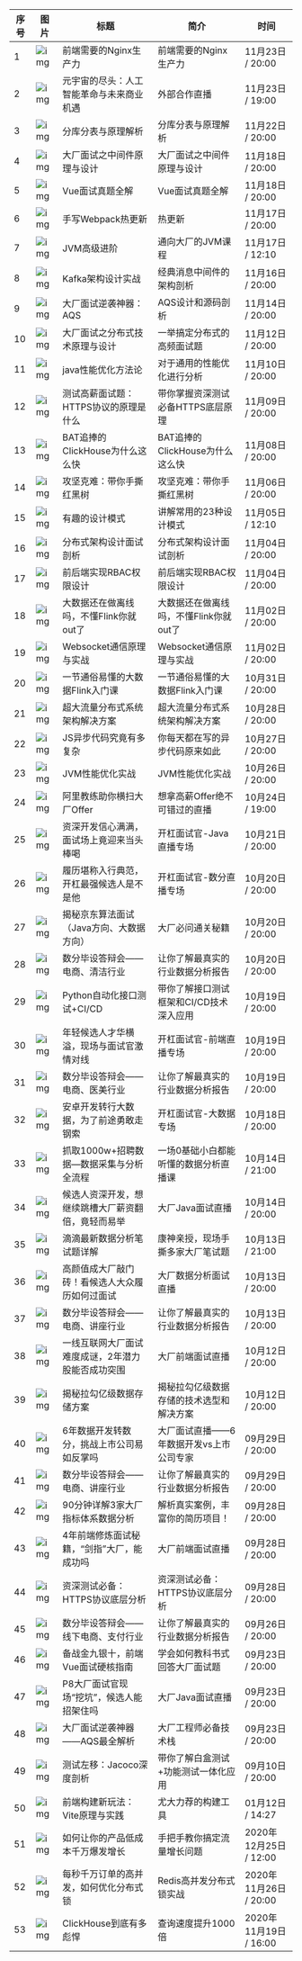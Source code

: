 | 序号 | 图片 | 标题 | 简介 | 时间 |
| ---- | ---- | ---- | ---- | ---- |
| 1 | ![img](https://s0.lgstatic.com/i/image6/M00/62/AD/CioPOWGbHq6AQXmKAACrQvzjvck670.png) | 前端需要的Nginx生产力 | 前端需要的Nginx生产力 | 11月23日 / 20:00 |
| 2 | ![img](https://s0.lgstatic.com/i/image6/M01/62/B9/Cgp9HWGbYmGAMkL_AABrCgK59_g001.jpg) | 元宇宙的尽头：人工智能革命与未来商业机遇 | 外部合作直播 | 11月23日 / 19:00 |
| 3 | ![img](https://s0.lgstatic.com/i/image6/M00/62/43/CioPOWGXQpiASxJaAABujuMjk-4456.png) | 分库分表与原理解析 | 分库分表与原理解析 | 11月22日 / 20:00 |
| 4 | ![img](https://s0.lgstatic.com/i/image6/M00/61/D8/CioPOWGUp7aAVuqJAAChgLwPBf8989.png) | 大厂面试之中间件原理与设计 | 大厂面试之中间件原理与设计 | 11月18日 / 20:00 |
| 5 | ![img](https://s0.lgstatic.com/i/image6/M00/61/DC/CioPOWGUs1yAIdRvAAMYwF83O7U329.jpg) | Vue面试真题全解 | Vue面试真题全解 | 11月18日 / 20:00 |
| 6 | ![img](https://s0.lgstatic.com/i/image6/M00/61/9B/Cgp9HWGTSKOAaAO7AABbqANIF4I188.png) | 手写Webpack热更新 | 热更新 | 11月17日 / 20:00 |
| 7 | ![img](https://s0.lgstatic.com/i/image6/M00/61/A6/CioPOWGTU3GANzGEAAB7rQsMR2g383.png) | JVM高级进阶 | 通向大厂的JVM课程 | 11月17日 / 12:10 |
| 8 | ![img](https://s0.lgstatic.com/i/image6/M01/61/74/CioPOWGR9Z2AVJ6TAADTJukwUzI494.png) | Kafka架构设计实战 | 经典消息中间件的架构剖析 | 11月16日 / 20:00 |
| 9 | ![img](https://s0.lgstatic.com/i/image6/M00/61/48/Cgp9HWGQczyAXSxRAABlkDX3KqQ488.png) | 大厂面试逆袭神器：AQS | AQS设计和源码剖析 | 11月14日 / 20:00 |
| 10 | ![img](https://s0.lgstatic.com/i/image6/M00/60/FA/CioPOWGM4WCAFma0AAC7UIJGe-M867.png) | 大厂面试之分布式技术原理与设计 | 一举搞定分布式的高频面试题 | 11月12日 / 20:00 |
| 11 | ![img](https://s0.lgstatic.com/i/image6/M01/60/A4/Cgp9HWGKcE2Aao0ZAADCSa5fsQA030.png) | java性能优化方法论 | 对于通用的性能优化进行分析 | 11月10日 / 20:00 |
| 12 | ![img](https://s0.lgstatic.com/i/image6/M00/5F/CE/CioPOWGCW4WAVJhOAAITolULr5k520.png) | 测试高薪面试题：HTTPS协议的原理是什么 | 带你掌握资深测试必备HTTPS底层原理 | 11月09日 / 20:00 |
| 13 | ![img](https://s0.lgstatic.com/i/image6/M00/60/15/CioPOWGE0wSATg5pAACoXYQgZRw264.png) | BAT追捧的ClickHouse为什么这么快 | BAT追捧的ClickHouse为什么这么快 | 11月08日 / 20:00 |
| 14 | ![img](https://s0.lgstatic.com/i/image6/M00/60/11/CioPOWGEtsaAB81lAAC3BcYia5k189.png) | 攻坚克难：带你手撕红黑树 | 攻坚克难：带你手撕红黑树 | 11月06日 / 20:00 |
| 15 | ![img](https://s0.lgstatic.com/i/image6/M01/5F/E4/Cgp9HWGDiZmAHhM6AABjUaJAMOs231.png) | 有趣的设计模式 | 讲解常用的23种设计模式 | 11月05日 / 12:10 |
| 16 | ![img](https://s0.lgstatic.com/i/image6/M00/5F/BC/CioPOWGCC9OAAlaGAACPDKU5bkg136.png) | 分布式架构设计面试剖析 | 分布式架构设计面试剖析 | 11月04日 / 20:00 |
| 17 | ![img](https://s0.lgstatic.com/i/image6/M00/5F/C3/CioPOWGCOeuABmFwAADPR8IyJfw090.png) | 前后端实现RBAC权限设计 | 前后端实现RBAC权限设计 | 11月04日 / 20:00 |
| 18 | ![img](https://s0.lgstatic.com/i/image6/M01/5F/62/Cgp9HWF_lwyAMD8ZAABUd5g2ZVE729.png) | 大数据还在做离线吗，不懂Flink你就out了 | 大数据还在做离线吗，不懂Flink你就out了 | 11月02日 / 20:00 |
| 19 | ![img](https://s0.lgstatic.com/i/image6/M00/5F/73/Cgp9HWF_-YmAF7RXAAGRv8ENexk263.png) | Websocket通信原理与实战 | Websocket通信原理与实战 | 11月02日 / 20:00 |
| 20 | ![img](https://s0.lgstatic.com/i/image6/M00/5E/B4/CioPOWF5AUSAbmo5AAB1AOdNtDU054.png) | 一节通俗易懂的大数据Flink入门课 | 一节通俗易懂的大数据Flink入门课 | 10月31日 / 20:00 |
| 21 | ![img](https://s0.lgstatic.com/i/image6/M00/5E/8A/CioPOWF3tZSAXEE8AACeH6JjyYk991.png) | 超大流量分布式系统架构解决方案 | 超大流量分布式系统架构解决方案 | 10月28日 / 20:00 |
| 22 | ![img](https://s0.lgstatic.com/i/image6/M00/5E/65/CioPOWF2dxKAS2wLAAHrvh7Hp2o576.png) | JS异步代码究竟有多复杂 | 你每天都在写的异步代码原来如此 | 10月27日 / 20:00 |
| 23 | ![img](https://s0.lgstatic.com/i/image6/M00/5E/5B/CioPOWF2XreAedssAADB5DPO2GE018.png) | JVM性能优化实战 | JVM性能优化实战 | 10月26日 / 20:00 |
| 24 | ![img](https://s0.lgstatic.com/i/image6/M01/5D/88/CioPOWFujEeALeXyAAJSRem-Ci4665.png) | 阿里教练助你横扫大厂Offer | 想拿高薪Offer绝不可错过的直播 | 10月24日 / 19:00 |
| 25 | ![img](https://s0.lgstatic.com/i/image6/M01/5C/EF/Cgp9HWFpLhaACW4fAABx3HIJ69Q856.png) | 资深开发信心满满，面试场上竟迎来当头棒喝 | 开杠面试官-Java直播专场 | 10月21日 / 20:00 |
| 26 | ![img](https://s0.lgstatic.com/i/image6/M01/5C/EF/Cgp9HWFpLPaAUNR0AABtLO0y9Go869.png) | 履历堪称入行典范，开杠最强候选人是不是他 | 开杠面试官-数分直播专场 | 10月20日 / 20:00 |
| 27 | ![img](https://s0.lgstatic.com/i/image6/M00/5D/86/CioPOWFugoiAES52AABTOJjyIZ0168.png) | 揭秘京东算法面试（Java方向、大数据方向） | 大厂必问通关秘籍 | 10月20日 / 20:00 |
| 28 | ![img](https://s0.lgstatic.com/i/image6/M01/5D/AE/Cgp9HWFv3DCAFuizAALHAJG4T4g912.png) | 数分毕设答辩会——电商、清洁行业 | 让你了解最真实的行业数据分析报告 | 10月20日 / 20:00 |
| 29 | ![img](https://s0.lgstatic.com/i/image6/M01/5C/6A/CioPOWFlIdaAXxW7AADjAv6al4w217.png) | Python自动化接口测试+CI/CD | 带你了解接口测试框架和CI/CD技术深入应用 | 10月19日 / 20:00 |
| 30 | ![img](https://s0.lgstatic.com/i/image6/M01/5C/F8/Cgp9HWFpSD2ASwyfAABubi9sSAA618.png) | 年轻候选人才华横溢，现场与面试官激情对线 | 开杠面试官-前端直播专场 | 10月19日 / 20:00 |
| 31 | ![img](https://s0.lgstatic.com/i/image6/M00/5D/60/CioPOWFtWS6AYO9XAAK_MgqaGDo040.png) | 数分毕设答辩会——电商、医美行业 | 让你了解最真实的行业数据分析报告 | 10月19日 / 20:00 |
| 32 | ![img](https://s0.lgstatic.com/i/image6/M01/5C/F8/Cgp9HWFpSIGAdZ7jAACM174UY5Q214.png) | 安卓开发转行大数据，为了前途勇敢走钢索 | 开杠面试官-大数据专场 | 10月18日 / 20:00 |
| 33 | ![img](https://s0.lgstatic.com/i/image6/M01/5C/C1/Cgp9HWFn1pmAX5ynAAIAwmF1vCo446.png) | 抓取1000w+招聘数据—数据采集与分析全流程 | 一场0基础小白都能听懂的数据分析直播课 | 10月14日 / 21:00 |
| 34 | ![img](https://s0.lgstatic.com/i/image6/M00/5A/39/CioPOWFNr1aATJKBAACuzK68cs039.jpeg) | 候选人资深开发，想继续跳槽大厂薪资翻倍，竟轻而易举 | 大厂Java面试直播 | 10月14日 / 20:00 |
| 35 | ![img](https://s0.lgstatic.com/i/image6/M01/5C/78/CioPOWFlSFeACjvhAALK2NqfB48372.png) | 滴滴最新数据分析笔试题详解 | 康神亲授，现场手撕多家大厂笔试题 | 10月13日 / 21:00 |
| 36 | ![img](https://s0.lgstatic.com/i/image6/M00/5A/39/CioPOWFNrk-AR40kAACpqSRBtGc38.jpeg) | 高颜值成大厂敲门砖！看候选人大众履历如何过面试 | 大厂数据分析面试直播 | 10月13日 / 20:00 |
| 37 | ![img](https://s0.lgstatic.com/i/image6/M00/5C/7A/CioPOWFlVxWAerrSAALK2NqfB48986.png) | 数分毕设答辩会——电商、讲座行业 | 让你了解最真实的行业数据分析报告 | 10月13日 / 20:00 |
| 38 | ![img](https://s0.lgstatic.com/i/image6/M00/5A/39/CioPOWFNrcOAJgipAABubi9sSAA485.png) | 一线互联网大厂面试难度成谜，2年潜力股能否成功突围 | 大厂前端面试直播 | 10月12日 / 20:00 |
| 39 | ![img](https://s0.lgstatic.com/i/image6/M01/5A/9B/Cgp9HWFRdYaAdVSSAADR5xTJZXs786.png) | 揭秘拉勾亿级数据存储方案 | 揭秘拉勾亿级数据存储的技术选型和解决方案 | 10月12日 / 20:00 |
| 40 | ![img](https://s0.lgstatic.com/i/image6/M00/5A/22/CioPOWFNQ_KASkaXAACpqSRBtGc14.jpeg) | 6年数据开发转数分，挑战上市公司易如反掌吗 | 大厂面试直播——6年数据开发vs上市公司专家 | 09月29日 / 20:00 |
| 41 | ![img](https://s0.lgstatic.com/i/image6/M00/5A/CE/Cgp9HWFS0fiADrV5AALFySjUEp4693.png) | 数分毕设答辩会——电商、讲座行业 | 让你了解最真实的行业数据分析报告 | 09月29日 / 20:00 |
| 42 | ![img](https://s0.lgstatic.com/i/image6/M00/5A/20/Cgp9HWFNb5iAUPlhAACQ6DOk69g515.png) | 90分钟详解3家大厂指标体系数据分析 | 解析真实案例，丰富你的简历项目！ | 09月28日 / 20:00 |
| 43 | ![img](https://s0.lgstatic.com/i/image6/M00/5A/23/Cgp9HWFNf0yAAZ5BAABubi9sSAA597.png) | 4年前端修炼面试秘籍，“剑指”大厂，能成功吗 | 大厂前端面试直播 | 09月28日 / 20:00 |
| 44 | ![img](https://s0.lgstatic.com/i/image6/M01/5A/66/Cgp9HWFQIJqAfen3AAB3Cy_QB5M407.jpg) | 资深测试必备：HTTPS协议底层分析 | 资深测试必备：HTTPS协议底层分析 | 09月28日 / 20:00 |
| 45 | ![img](https://s0.lgstatic.com/i/image6/M01/5A/64/Cgp9HWFQF6mAUu5BAALZFRGC6qw079.png) | 数分毕设答辩会——线下电商、支付行业 | 让你了解最真实的行业数据分析报告 | 09月26日 / 20:00 |
| 46 | ![img](https://s0.lgstatic.com/i/image6/M01/57/55/Cgp9HWE1-FeARYicAAFINxrXffM764.png) | 备战金九银十，前端Vue面试硬核指南 | 学会如何教科书式回答大厂面试题 | 09月23日 / 20:00 |
| 47 | ![img](https://s0.lgstatic.com/i/image6/M00/59/4A/CioPOWFEgzCAH3hQAACuzK68cs002.jpeg) | P8大厂面试官现场“挖坑”，候选人能招架住吗 | 大厂Java面试直播 | 09月23日 / 20:00 |
| 48 | ![img](https://s0.lgstatic.com/i/image6/M00/59/75/CioPOWFFxv2ACkKIAAFg6JkCID0392.png) | 大厂面试逆袭神器——AQS最全解析 | 大厂工程师必备技术栈 | 09月23日 / 20:00 |
| 49 | ![img](https://s0.lgstatic.com/i/image6/M00/57/B5/Cgp9HWE4gBCAf--oAACqdsOKGLw259.png) | 测试左移：Jacoco深度剖析 | 带你了解白盒测试+功能测试一体化应用 | 09月10日 / 20:00 |
| 50 | ![img](https://s0.lgstatic.com/i/image6/M00/00/5C/CioPOWAaBfWAIK1aAAD_u9mC7gA969.png) | 前端构建新玩法：Vite原理与实践 | 尤大力荐的构建工具 | 01月12日 / 14:27 |
| 51 | ![img](https://s0.lgstatic.com/i/image6/M01/00/79/CioPOWAaNRWAMYNtAAEZUwhq5b0293.png) | 如何让你的产品低成本千万爆发增长 | 手把手教你搞定流量增长问题 | 2020年12月25日 / 12:00 |
| 52 | ![img](https://s0.lgstatic.com/i/image6/M00/00/5D/CioPOWAaCGWAW21hAACy1cmjCuE769.png) | 每秒千万订单的高并发，如何优化分布式锁 | Redis高并发分布式锁实战 | 2020年11月26日 / 20:00 |
| 53 | ![img](https://s0.lgstatic.com/i/image6/M00/00/5C/CioPOWAaBjGACYpZAADFL8Vdfo8623.png) | ClickHouse到底有多彪悍 | 查询速度提升1000倍 | 2020年11月19日 / 16:00 |
